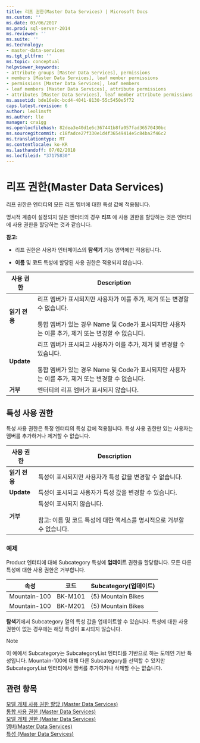 ```yaml
---
title: 리프 권한(Master Data Services) | Microsoft Docs
ms.custom: ''
ms.date: 03/06/2017
ms.prod: sql-server-2014
ms.reviewer: ''
ms.suite: ''
ms.technology:
- master-data-services
ms.tgt_pltfrm: ''
ms.topic: conceptual
helpviewer_keywords:
- attribute groups [Master Data Services], permissions
- members [Master Data Services], leaf member permissions
- permissions [Master Data Services], leaf members
- leaf members [Master Data Services], attribute permissions
- attributes [Master Data Services], leaf member attribute permissions
ms.assetid: bde16e8c-bcd4-4041-8130-55c5450e5f72
caps.latest.revision: 6
author: leolimsft
ms.author: lle
manager: craigg
ms.openlocfilehash: 82dea3e40d1e6c367441b8fa057fad36570430bc
ms.sourcegitcommit: c18fadce27f330e1d4f36549414e5c84ba2f46c2
ms.translationtype: MT
ms.contentlocale: ko-KR
ms.lasthandoff: 07/02/2018
ms.locfileid: "37175830"
---
```

# <a name="leaf-permissions-master-data-services"></a>리프 권한(Master Data Services)
  리프 권한은 엔터티의 모든 리프 멤버에 대한 특성 값에 적용됩니다.  
  
 명시적 계층이 설정되지 않은 엔터티의 경우 **리프** 에 사용 권한을 할당하는 것은 엔터티에 사용 권한을 할당하는 것과 같습니다.  
  
 **참고:**  
  
-   리프 권한은 사용자 인터페이스의 **탐색기** 기능 영역에만 적용됩니다.  
  
-   **이름** 및 **코드** 특성에 할당된 사용 권한은 적용되지 않습니다.  
  
|사용 권한|Description|  
|----------------|-----------------|  
|**읽기 전용**|리프 멤버가 표시되지만 사용자가 이를 추가, 제거 또는 변경할 수 없습니다.<br /><br /> 통합 멤버가 있는 경우 Name 및 Code가 표시되지만 사용자는 이를 추가, 제거 또는 변경할 수 없습니다.|  
|**Update**|리프 멤버가 표시되고 사용자가 이를 추가, 제거 및 변경할 수 있습니다.<br /><br /> 통합 멤버가 있는 경우 Name 및 Code가 표시되지만 사용자는 이를 추가, 제거 또는 변경할 수 없습니다.|  
|**거부**|엔터티의 리프 멤버가 표시되지 않습니다.|  
  
## <a name="attribute-permissions"></a>특성 사용 권한  
 특성 사용 권한은 특정 엔터티의 특성 값에 적용됩니다. 특성 사용 권한만 있는 사용자는 멤버를 추가하거나 제거할 수 없습니다.  
  
|사용 권한|Description|  
|----------------|-----------------|  
|**읽기 전용**|특성이 표시되지만 사용자가 특성 값을 변경할 수 없습니다.|  
|**Update**|특성이 표시되고 사용자가 특성 값을 변경할 수 있습니다.|  
|**거부**|특성이 표시되지 않습니다.<br /><br /> 참고: 이름 및 코드 특성에 대한 액세스를 명시적으로 거부할 수 없습니다.|  
  
### <a name="example"></a>예제  
 Product 엔터티에 대해 Subcategory 특성에 **업데이트** 권한을 할당합니다. 모든 다른 특성에 대한 사용 권한은 거부합니다.  
  
|속성|코드|Subcategory(업데이트)|  
|----------|----------|----------------------------|  
|Mountain-100|BK-M101|{5} Mountain Bikes|  
|Mountain-100|BK-M201|{5} Mountain Bikes|  
  
 **탐색기**에서 Subcategory 열의 특성 값을 업데이트할 수 있습니다. 특성에 대한 사용 권한이 없는 경우에는 해당 특성이 표시되지 않습니다.  
  
> [!NOTE]  
>  이 예에서 Subcategory는 SubcategoryList 엔터티를 기반으로 하는 도메인 기반 특성입니다. Mountain-100에 대해 다른 Subcategory를 선택할 수 있지만 SubcategoryList 엔터티에서 멤버를 추가하거나 삭제할 수는 없습니다.  
  
## <a name="see-also"></a>관련 항목  
 [모델 개체 사용 권한 할당 &#40;Master Data Services&#41;](assign-model-object-permissions-master-data-services.md)   
 [통합 사용 권한 &#40;Master Data Services&#41;](../../2014/master-data-services/consolidated-permissions-master-data-services.md)   
 [모델 개체 권한 &#40;Master Data Services&#41;](../../2014/master-data-services/model-object-permissions-master-data-services.md)   
 [멤버&#40;Master Data Services&#41;](../../2014/master-data-services/members-master-data-services.md)   
 [특성 &#40;Master Data Services&#41;](../../2014/master-data-services/attributes-master-data-services.md)  
  
  
